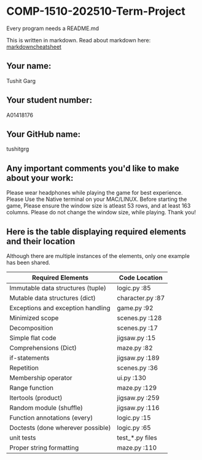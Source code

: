 # COMP-1510-202510-Term-Project

Every program needs a README.md

This is written in markdown. Read about markdown here: [markdowncheatsheet](https://www.markdownguide.org/cheat-sheet/)

## Your name:

Tushit Garg

## Your student number:

A01418176

## Your GitHub name:

tushitgrg

## Any important comments you'd like to make about your work:

Please wear headphones while playing the game for best experience.
Please Use the Native terminal on your MAC/LINUX. Before starting the game, Please ensure the window size is atleast
53 rows, and at least 163 columns. Please do not change the window size, while playing. Thank you!

## Here is the table displaying required elements and their location

Although there are multiple instances of the elements, only one example has been shared.

| Required Elements                 | Code Location    |
|-----------------------------------|------------------|
| Immutable data structures (tuple) | logic.py :85     |
| Mutable data structures  (dict)   | character.py :87 |
| Exceptions and exception handling | game.py :92      |
| Minimized scope                   | scenes.py :128   |
| Decomposition                     | scenes.py :17    |
| Simple flat code                  | jigsaw.py :15    |
| Comprehensions (Dict)             | maze.py :82      |
| if-statements                     | jigsaw.py :189   |
| Repetition                        | scenes.py :36    |
| Membership operator               | ui.py :130       |
| Range function                    | maze.py :129     |
| Itertools      (product)          | jigsaw.py :259   |
| Random module   (shuffle)         | jigsaw.py :116   |
| Function annotations (every)      | logic.py :15     |
| Doctests (done wherever possible) | logic.py :65     |
| unit tests                        | test_*.py files  |
| Proper string formatting          | maze.py :110     |